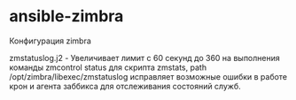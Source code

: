 # ansible-zimbra
Конфигурация zimbra

zmstatuslog.j2 - Увеличивает лимит с 60 секунд до 360 на выполнения команды zmcontrol status для скрипта zmstats, path /opt/zimbra/libexec/zmstatuslog исправляет возможные ошибки в работе крон и агента заббикса для отслеживания состояний служб.
